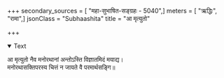 +++
secondary_sources = [ "महा-सुभाषित-सङ्ग्रहः - 5040",]
meters = [ "ऋद्धिः", "रामा",]
jsonClass = "Subhaashita"
title = "आ मृत्युतो"

+++

<details open><summary>Text</summary>

आ मृत्युतो नैव मनोरथानां अन्तोऽस्ति विज्ञातमिदं मयाद्य।  
मनोरथासक्तिपरस्य चित्तं न जायते वै परमार्थसङ्गि॥
</details>
